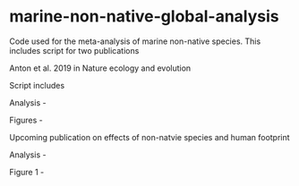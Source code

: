 # marine-non-native-global-analysis
Code used for the meta-analysis of marine non-native species.
This includes script for two publications


Anton et al. 2019 in Nature ecology and evolution

Script includes
  
  Analysis - 
  
  Figures -
  

Upcoming publication on effects of non-natvie species and human footprint
  
  Analysis -
  
  Figure 1 - 

